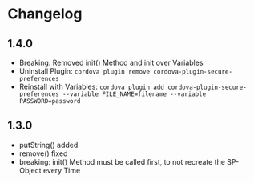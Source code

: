 # Changelog

## 1.4.0
- Breaking: Removed init() Method and init over Variables
- Uninstall Plugin: `cordova plugin remove cordova-plugin-secure-preferences`
- Reinstall with Variables: `cordova plugin add cordova-plugin-secure-preferences --variable FILE_NAME=filename --variable PASSWORD=password`

## 1.3.0
- putString() added
- remove() fixed
- breaking: init() Method must be called first, to not recreate the SP-Object every Time 
